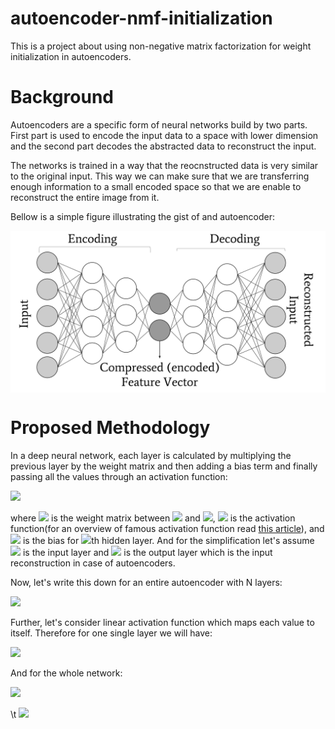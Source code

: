 # autoencoder-nmf-initialization
This is a project about using non-negative matrix factorization for weight initialization in autoencoders. 


# Background
Autoencoders are a specific form of neural networks build by two parts. First part is used to encode the input data to a space with lower dimension and the second part decodes the abstracted data to reconstruct the input.

The networks is trained in a way that the reocnstructed data is very similar to the original input. This way we can make sure that we are transferring enough information to a small encoded space so that we are enable to reconstruct the entire image from it.

Bellow is a simple figure illustrating the gist of and autoencoder:

<a href="url"><img src="https://github.com/fariba-k/autoencoder-nmf-initialization/blob/main/images/AE.png" align="middle" alt="autoencoder architecture" width="600"></a>

# Proposed Methodology
In a deep neural network, each layer is calculated by multiplying the previous layer by the weight matrix and then adding a bias term and finally passing all the values through an activation function:

<img src="https://render.githubusercontent.com/render/math?math=h^{(i)} = \sigma( W^{(i)} * h^{(i-1)} %2B b^{(i)})">


where 
<img src="https://render.githubusercontent.com/render/math?math=W"> is the weight matrix between 
<img src="https://render.githubusercontent.com/render/math?math=h^{(i)}">
and 
<img src="https://render.githubusercontent.com/render/math?math=h^{(i-1)}">, 
<img src="https://render.githubusercontent.com/render/math?math=\sigma">
is the activation function(for an overview of famous activation function read [this article](https://missinglink.ai/guides/neural-network-concepts/7-types-neural-network-activation-functions-right/)), and 
<img src="https://render.githubusercontent.com/render/math?math=b^{(i)}"> 
is the bias for 
<img src="https://render.githubusercontent.com/render/math?math=i">th 
hidden layer. And for the simplification let's assume 
<img src="https://render.githubusercontent.com/render/math?math=h^{(0)}"> 
is the input layer and 
<img src="https://render.githubusercontent.com/render/math?math=h^{(N)}"> 
is the output layer which is the input reconstruction in case of autoencoders.

Now, let's write this down for an entire autoencoder with N layers:

<img src="https://render.githubusercontent.com/render/math?math=h^{(N)} = \sigma( W^{(i)} * (\sigma( W^{(i-1)} * (...\sigma( W^{(1)} * h^{(0)} %2B b^{(1)})...) %2B b^{(i-1)}) %2B b^{(i)})">

Further, let's consider linear activation function which maps each value to itself. Therefore for one single layer we will have:

<img src="https://render.githubusercontent.com/render/math?math=h^{(i)} = \sigma( W^{(i)} * h^{(i-1)} %2B b^{(i)}) = W^{(i)} * h^{(i-1)} %2B b^{(i)}">

And for the whole network:

<img src="https://render.githubusercontent.com/render/math?math=h^{(N)} = \sigma( W^{(i)} * (\sigma( W^{(i-1)} * (...\sigma( W^{(1)} * h^{(0)} %2B b^{(1)})...) %2B b^{(i-1)}) %2B b^{(i)}) = ">

\t <img src="https://render.githubusercontent.com/render/math?math= =W^{(i)} * ( W^{(i-1)} * (...( W^{(1)} * h^{(0)} %2B b^{(1)})..) %2B b^{(i-1)}) %2B b^{(i)}">
